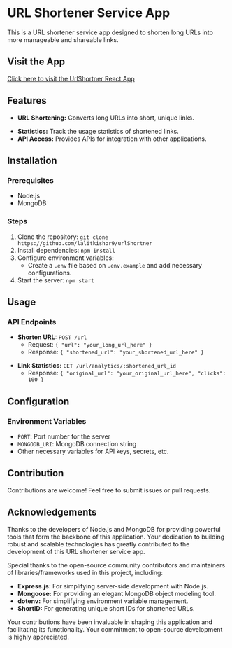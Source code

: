 # URL Shortener Service App

This is a URL shortener service app designed to shorten long URLs into more manageable and shareable links.
## Visit the App
[Click here to visit the UrlShortner React App](https://itchy-lime-jeans.cyclic.app/)
## Features

- **URL Shortening:** Converts long URLs into short, unique links.
<!-- - **Custom Short Links:** Option to create custom short links for URLs. -->
- **Statistics:** Track the usage statistics of shortened links.
- **API Access:** Provides APIs for integration with other applications.

## Installation

### Prerequisites

- Node.js
- MongoDB

### Steps

1. Clone the repository: `git clone https://github.com/lalitkishor9/urlShortner`
2. Install dependencies: `npm install`
3. Configure environment variables:
   - Create a `.env` file based on `.env.example` and add necessary configurations.
4. Start the server: `npm start`

## Usage

### API Endpoints

- **Shorten URL:** `POST /url`
  - Request: `{ "url": "your_long_url_here" }`
  - Response: `{ "shortened_url": "your_shortened_url_here" }`
<!-- - **Custom Short Link:** `POST /api/custom`
  - Request: `{ "url": "your_long_url_here", "custom_alias": "your_custom_alias_here" }`
  - Response: `{ "custom_shortened_url": "your_custom_shortened_url_here" }` -->
- **Link Statistics:** `GET /url/analytics/:shortened_url_id`
  - Response: `{ "original_url": "your_original_url_here", "clicks": 100 }`

## Configuration

### Environment Variables

- `PORT`: Port number for the server
- `MONGODB_URI`: MongoDB connection string
- Other necessary variables for API keys, secrets, etc.

## Contribution

Contributions are welcome! Feel free to submit issues or pull requests.


## Acknowledgements

Thanks to the developers of Node.js and MongoDB for providing powerful tools that form the backbone of this application. Your dedication to building robust and scalable technologies has greatly contributed to the development of this URL shortener service app.

Special thanks to the open-source community contributors and maintainers of libraries/frameworks used in this project, including:

- **Express.js:** For simplifying server-side development with Node.js.
- **Mongoose:** For providing an elegant MongoDB object modeling tool.
- **dotenv:** For simplifying environment variable management.
- **ShortID:** For generating unique short IDs for shortened URLs.

Your contributions have been invaluable in shaping this application and facilitating its functionality. Your commitment to open-source development is highly appreciated.
